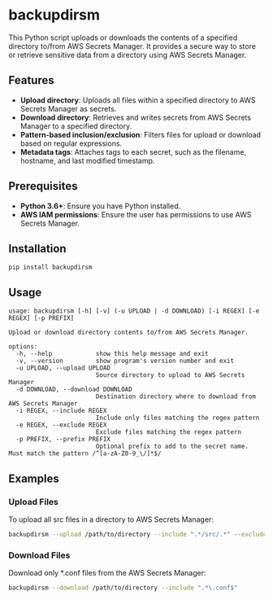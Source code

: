 # backupdirsm

This Python script uploads or downloads the contents of a specified directory to/from AWS Secrets Manager. It provides a secure way to store or retrieve sensitive data from a directory using AWS Secrets Manager.

## Features

- **Upload directory**: Uploads all files within a specified directory to AWS Secrets Manager as secrets.
- **Download directory**: Retrieves and writes secrets from AWS Secrets Manager to a specified directory.
- **Pattern-based inclusion/exclusion**: Filters files for upload or download based on regular expressions.
- **Metadata tags**: Attaches tags to each secret, such as the filename, hostname, and last modified timestamp.

## Prerequisites

- **Python 3.6+**: Ensure you have Python installed.
- **AWS IAM permissions**: Ensure the user has permissions to use AWS Secrets Manager.

## Installation
```
pip install backupdirsm
```


## Usage
```
usage: backupdirsm [-h] [-v] (-u UPLOAD | -d DOWNLOAD) [-i REGEX] [-e REGEX] [-p PREFIX]

Upload or download directory contents to/from AWS Secrets Manager.

options:
  -h, --help            show this help message and exit
  -v, --version         show program's version number and exit
  -u UPLOAD, --upload UPLOAD
                        Source directory to upload to AWS Secrets Manager
  -d DOWNLOAD, --download DOWNLOAD
                        Destination directory where to download from AWS Secrets Manager
  -i REGEX, --include REGEX
                        Include only files matching the regex pattern
  -e REGEX, --exclude REGEX
                        Exclude files matching the regex pattern
  -p PREFIX, --prefix PREFIX
                        Optional prefix to add to the secret name. Must match the pattern /^[a-zA-Z0-9_\/]*$/
```

## Examples

### Upload Files

To upload all src files in a directory to AWS Secrets Manager:

```bash
backupdirsm --upload /path/to/directory --include ".*/src/.*" --exclude ".*\.log$"
```

### Download Files
Download only *.conf files from the AWS Secrets Manager:
```bash
backupdirsm --download /path/to/directory --include ".*\.conf$"
```

